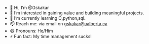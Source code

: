 - 👋 Hi, I’m @Gskakar
- 👀 I’m interested in gaining value and building meaningful projects.
- 🌱 I’m currently learning C,python,sql.
- 📫 Reach me: via email on gskakar@ualberta.ca
- 😄 Pronouns: He/Him
- ⚡ Fun fact: My time management sucks!

<!---
Gskakar/Gskakar is a ✨ special ✨ repository because its `README.md` (this file) appears on your GitHub profile.
You can click the Preview link to take a look at your changes.
--->
